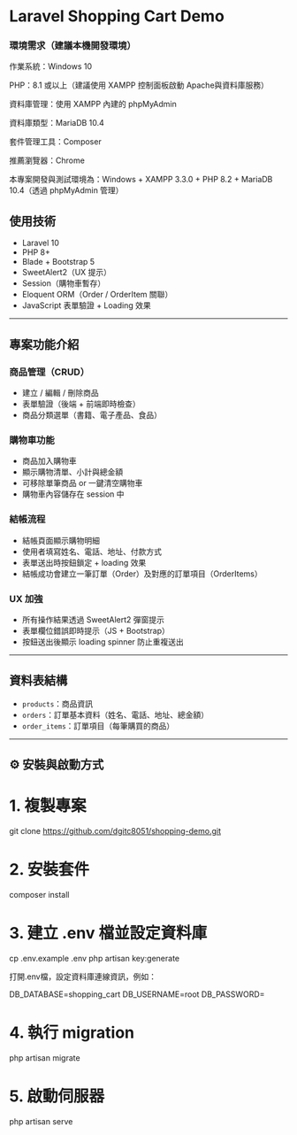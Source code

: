 # Laravel Shopping Cart Demo

### 環境需求（建議本機開發環境）
作業系統：Windows 10

PHP：8.1 或以上（建議使用 XAMPP 控制面板啟動 Apache與資料庫服務）

資料庫管理：使用 XAMPP 內建的 phpMyAdmin

資料庫類型：MariaDB 10.4

套件管理工具：Composer

推薦瀏覽器：Chrome

本專案開發與測試環境為：Windows + XAMPP 3.3.0 + PHP 8.2 + MariaDB 10.4（透過 phpMyAdmin 管理）

## 使用技術
- Laravel 10
- PHP 8+
- Blade + Bootstrap 5
- SweetAlert2（UX 提示）
- Session（購物車暫存）
- Eloquent ORM（Order / OrderItem 關聯）
- JavaScript 表單驗證 + Loading 效果

---

## 專案功能介紹

### 商品管理（CRUD）

- 建立 / 編輯 / 刪除商品
- 表單驗證（後端 + 前端即時檢查）
- 商品分類選單（書籍、電子產品、食品）

### 購物車功能

- 商品加入購物車
- 顯示購物清單、小計與總金額
- 可移除單筆商品 or 一鍵清空購物車
- 購物車內容儲存在 session 中

### 結帳流程

- 結帳頁面顯示購物明細
- 使用者填寫姓名、電話、地址、付款方式
- 表單送出時按鈕鎖定 + loading 效果
- 結帳成功會建立一筆訂單（Order）及對應的訂單項目（OrderItems）

### UX 加強

- 所有操作結果透過 SweetAlert2 彈窗提示
- 表單欄位錯誤即時提示（JS + Bootstrap）
- 按鈕送出後顯示 loading spinner 防止重複送出

---

## 資料表結構

- `products`：商品資訊
- `orders`：訂單基本資料（姓名、電話、地址、總金額）
- `order_items`：訂單項目（每筆購買的商品）

---

## ⚙️ 安裝與啟動方式


# 1. 複製專案
git clone https://github.com/dgitc8051/shopping-demo.git

# 2. 安裝套件
composer install

# 3. 建立 .env 檔並設定資料庫
cp .env.example .env
php artisan key:generate

打開.env檔，設定資料庫連線資訊，例如：

DB_DATABASE=shopping_cart
DB_USERNAME=root
DB_PASSWORD=

# 4. 執行 migration
php artisan migrate

# 5. 啟動伺服器
php artisan serve
